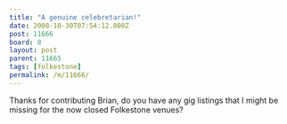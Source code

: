```yaml
---
title: "A genuine celebretarian!"
date: 2008-10-30T07:54:12.000Z
post: 11666
board: 8
layout: post
parent: 11665
tags: [folkestone]
permalink: /m/11666/
---
```

Thanks for contributing Brian, do you have any gig listings that I might be missing for the now closed Folkestone venues?
